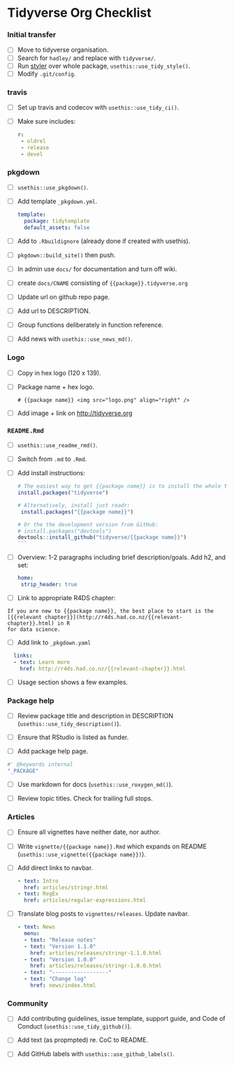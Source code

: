 # Tidyverse Org Checklist

### Initial transfer

  * [ ] Move to tidyverse organisation.
  * [ ] Search for `hadley/` and replace with `tidyverse/`.
  * [ ] Run [styler](https://github.com/r-lib/styler) over whole package, `usethis::use_tidy_style()`.
  * [ ] Modify `.git/config`.

### travis

  * [ ] Set up travis and codecov with `usethis::use_tidy_ci()`.
  * [ ] Make sure includes:

    ```yaml
    r:
     - oldrel
     - release
     - devel
    ```

### pkgdown

  * [ ] `usethis::use_pkgdown()`.
  
  * [ ] Add template `_pkgdown.yml`.

    ```yaml
    template:
      package: tidytemplate
      default_assets: false
    ```

  * [ ] Add to `.Rbuildignore` (already done if created with usethis).

  * [ ] `pkgdown::build_site()` then push.

  * [ ] In admin use `docs/` for documentation and turn off wiki.

  * [ ] create `docs/CNAME` consisting of `{{package}}.tidyverse.org`

  * [ ] Update url on github repo page.

  * [ ] Add url to DESCRIPTION.

  * [ ] Group functions deliberately in function reference.
  
  * [ ] Add news with `usethis::use_news_md()`.

### Logo

  * [ ] Copy in hex logo (120 x 139).

  * [ ] Package name + hex logo.

    ```
    # {{package name}} <img src="logo.png" align="right" />
    ```

  * [ ] Add image + link on <http://tidyverse.org>

### `README.Rmd`

  * [ ] `usethis::use_readme_rmd()`.
  
  * [ ] Switch from `.md` to `.Rmd`.

  * [ ] Add install instructions:

    ````r
    # The easiest way to get {{package name}} is to install the whole tidyverse:
    install.packages("tidyverse")

    # Alternatively, install just readr:
     install.packages("{{package name}}")

    # Or the the development version from GitHub:
    # install.packages("devtools")
    devtools::install_github("tidyverse/{{package name}}")
    ```

  * [ ] Overview: 1-2 paragraphs including brief description/goals. Add h2, and set:

    ```yaml
    home:
     strip_header: true
    ```

  * [ ]  Link to appropriate R4DS chapter:

   ```
   If you are new to {{package name}}, the best place to start is the
   [{{relevant chapter}}](http://r4ds.had.co.nz/{{relevant-chapter}}.html) in R
   for data science.
   ```

  * [ ] Add link to `_pkgdown.yaml`

   ```yaml
     links:
     - text: Learn more
       href: http://r4ds.had.co.nz/{{relevant-chapter}}.html
   ```

  * [ ]  Usage section shows a few examples.

### Package help

  * [ ] Review package title and description in DESCRIPTION (`usethis::use_tidy_description()`).

  * [ ] Ensure that RStudio is listed as funder.

  * [ ] Add package help page.

   ```r
   #' @keywords internal
   "_PACKAGE"
   ```

  * [ ] Use markdown for docs (`usethis::use_roxygen_md()`).

  * [ ] Review topic titles. Check for trailing full stops.

### Articles

  * [ ] Ensure all vignettes have neither date, nor author.

  * [ ] Write `vignette/{{package name}}.Rmd` which expands on README (`usethis::use_vignette({{package name}})`).

  * [ ] Add direct links to navbar.

       ```yaml
       - text: Intro
         href: articles/stringr.html
       - text: RegEx
         href: articles/regular-expressions.html
       ```

  * [ ] Translate blog posts to `vignettes/releases`. Update navbar.

       ```yaml
       - text: News
         menu:
         - text: "Release notes"
         - text: "Version 1.1.0"
           href: articles/releases/stringr-1.1.0.html
         - text: "Version 1.0.0"
           href: articles/releases/stringr-1.0.0.html
         - text: "------------------"
         - text: "Change log"
           href: news/index.html
       ```

### Community

 * [ ] Add contributing guidelines, issue template, support guide, and Code of Conduct (`usethis::use_tidy_github()`).
 
 * [ ] Add text (as propmpted) re. CoC to README.
 
 * [ ] Add GitHub labels with `usethis::use_github_labels()`.
